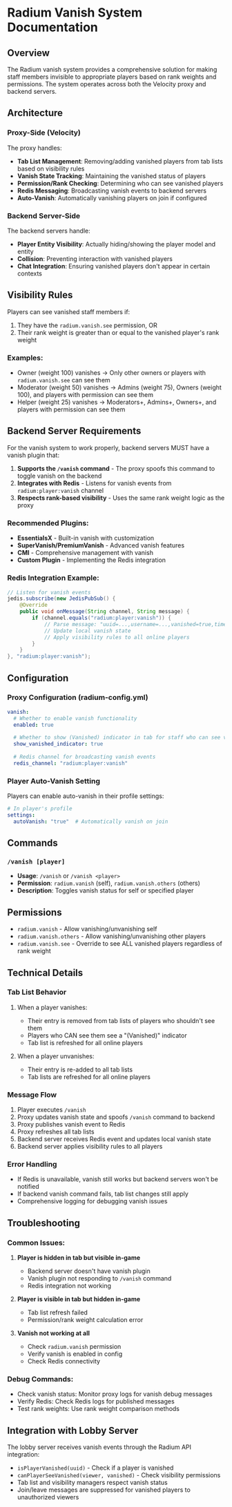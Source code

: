 # Radium Vanish System Documentation

## Overview
The Radium vanish system provides a comprehensive solution for making staff members invisible to appropriate players based on rank weights and permissions. The system operates across both the Velocity proxy and backend servers.

## Architecture

### Proxy-Side (Velocity)
The proxy handles:
- **Tab List Management**: Removing/adding vanished players from tab lists based on visibility rules
- **Vanish State Tracking**: Maintaining the vanished status of players
- **Permission/Rank Checking**: Determining who can see vanished players
- **Redis Messaging**: Broadcasting vanish events to backend servers
- **Auto-Vanish**: Automatically vanishing players on join if configured

### Backend Server-Side 
The backend servers handle:
- **Player Entity Visibility**: Actually hiding/showing the player model and entity
- **Collision**: Preventing interaction with vanished players
- **Chat Integration**: Ensuring vanished players don't appear in certain contexts

## Visibility Rules

Players can see vanished staff members if:
1. They have the `radium.vanish.see` permission, OR
2. Their rank weight is greater than or equal to the vanished player's rank weight

### Examples:
- Owner (weight 100) vanishes → Only other owners or players with `radium.vanish.see` can see them
- Moderator (weight 50) vanishes → Admins (weight 75), Owners (weight 100), and players with permission can see them
- Helper (weight 25) vanishes → Moderators+, Admins+, Owners+, and players with permission can see them

## Backend Server Requirements

For the vanish system to work properly, backend servers MUST have a vanish plugin that:

1. **Supports the `/vanish` command** - The proxy spoofs this command to toggle vanish on the backend
2. **Integrates with Redis** - Listens for vanish events from `radium:player:vanish` channel
3. **Respects rank-based visibility** - Uses the same rank weight logic as the proxy

### Recommended Plugins:
- **EssentialsX** - Built-in vanish with customization
- **SuperVanish/PremiumVanish** - Advanced vanish features
- **CMI** - Comprehensive management with vanish
- **Custom Plugin** - Implementing the Redis integration

### Redis Integration Example:
```java
// Listen for vanish events
jedis.subscribe(new JedisPubSub() {
    @Override
    public void onMessage(String channel, String message) {
        if (channel.equals("radium:player:vanish")) {
            // Parse message: "uuid=...,username=...,vanished=true,timestamp=..."
            // Update local vanish state
            // Apply visibility rules to all online players
        }
    }
}, "radium:player:vanish");
```

## Configuration

### Proxy Configuration (radium-config.yml)
```yaml
vanish:
  # Whether to enable vanish functionality
  enabled: true
  
  # Whether to show (Vanished) indicator in tab for staff who can see vanished players
  show_vanished_indicator: true
  
  # Redis channel for broadcasting vanish events
  redis_channel: "radium:player:vanish"
```

### Player Auto-Vanish Setting
Players can enable auto-vanish in their profile settings:
```yaml
# In player's profile
settings:
  autoVanish: "true"  # Automatically vanish on join
```

## Commands

### `/vanish [player]`
- **Usage**: `/vanish` or `/vanish <player>`
- **Permission**: `radium.vanish` (self), `radium.vanish.others` (others)
- **Description**: Toggles vanish status for self or specified player

## Permissions

- `radium.vanish` - Allow vanishing/unvanishing self
- `radium.vanish.others` - Allow vanishing/unvanishing other players
- `radium.vanish.see` - Override to see ALL vanished players regardless of rank weight

## Technical Details

### Tab List Behavior
1. When a player vanishes:
   - Their entry is removed from tab lists of players who shouldn't see them
   - Players who CAN see them see a "(Vanished)" indicator
   - Tab list is refreshed for all online players

2. When a player unvanishes:
   - Their entry is re-added to all tab lists
   - Tab lists are refreshed for all online players

### Message Flow
1. Player executes `/vanish`
2. Proxy updates vanish state and spoofs `/vanish` command to backend
3. Proxy publishes vanish event to Redis
4. Proxy refreshes all tab lists
5. Backend server receives Redis event and updates local vanish state
6. Backend server applies visibility rules to all players

### Error Handling
- If Redis is unavailable, vanish still works but backend servers won't be notified
- If backend vanish command fails, tab list changes still apply
- Comprehensive logging for debugging vanish issues

## Troubleshooting

### Common Issues:

1. **Player is hidden in tab but visible in-game**
   - Backend server doesn't have vanish plugin
   - Vanish plugin not responding to `/vanish` command
   - Redis integration not working

2. **Player is visible in tab but hidden in-game**
   - Tab list refresh failed
   - Permission/rank weight calculation error

3. **Vanish not working at all**
   - Check `radium.vanish` permission
   - Verify vanish is enabled in config
   - Check Redis connectivity

### Debug Commands:
- Check vanish status: Monitor proxy logs for vanish debug messages
- Verify Redis: Check Redis logs for published messages
- Test rank weights: Use rank weight comparison methods

## Integration with Lobby Server

The lobby server receives vanish events through the Radium API integration:
- `isPlayerVanished(uuid)` - Check if a player is vanished
- `canPlayerSeeVanished(viewer, vanished)` - Check visibility permissions
- Tab list and visibility managers respect vanish status
- Join/leave messages are suppressed for vanished players to unauthorized viewers
